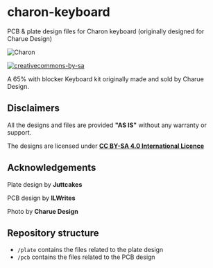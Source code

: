 # charon-keyboard
PCB & plate design files for Charon keyboard (originally designed for Charue Design)

![Charon](https://i.imgur.com/fnQLZ2Th.jpg)

[![creativecommons-by-sa](https://i.creativecommons.org/l/by-sa/3.0/88x31.png)](https://creativecommons.org/licenses/by/3.0/)

A 65% with blocker Keyboard kit originally made and sold by Charue Design. 

## Disclaimers

All the designs and files are provided **"AS IS"** without any warranty or support.

The designs are licensed under [**CC BY-SA 4.0 International Licence**](https://creativecommons.org/licenses/by-sa/4.0/)

## Acknowledgements

Plate design by **Juttcakes**

PCB design by **ILWrites**

Photo by **Charue Design**

## Repository structure
- `/plate` contains the files related to the plate design
- `/pcb` contains the files related to the PCB design